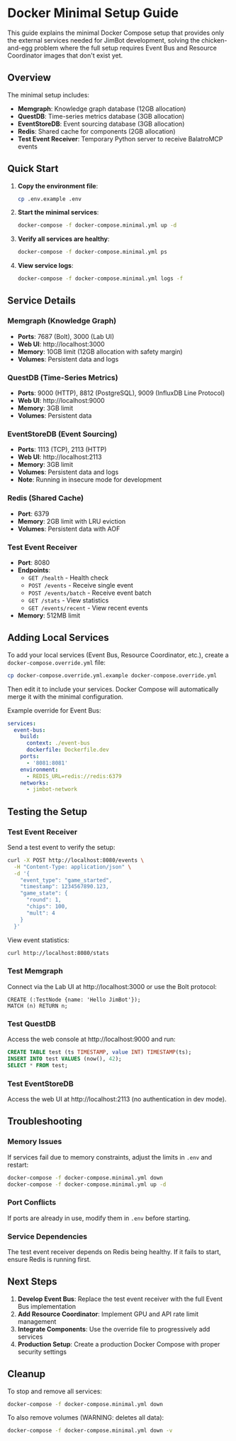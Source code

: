 # Docker Minimal Setup Guide

This guide explains the minimal Docker Compose setup that provides only the
external services needed for JimBot development, solving the chicken-and-egg
problem where the full setup requires Event Bus and Resource Coordinator images
that don't exist yet.

## Overview

The minimal setup includes:

- **Memgraph**: Knowledge graph database (12GB allocation)
- **QuestDB**: Time-series metrics database (3GB allocation)
- **EventStoreDB**: Event sourcing database (3GB allocation)
- **Redis**: Shared cache for components (2GB allocation)
- **Test Event Receiver**: Temporary Python server to receive BalatroMCP events

## Quick Start

1. **Copy the environment file**:

   ```bash
   cp .env.example .env
   ```

2. **Start the minimal services**:

   ```bash
   docker-compose -f docker-compose.minimal.yml up -d
   ```

3. **Verify all services are healthy**:

   ```bash
   docker-compose -f docker-compose.minimal.yml ps
   ```

4. **View service logs**:
   ```bash
   docker-compose -f docker-compose.minimal.yml logs -f
   ```

## Service Details

### Memgraph (Knowledge Graph)

- **Ports**: 7687 (Bolt), 3000 (Lab UI)
- **Web UI**: http://localhost:3000
- **Memory**: 10GB limit (12GB allocation with safety margin)
- **Volumes**: Persistent data and logs

### QuestDB (Time-Series Metrics)

- **Ports**: 9000 (HTTP), 8812 (PostgreSQL), 9009 (InfluxDB Line Protocol)
- **Web UI**: http://localhost:9000
- **Memory**: 3GB limit
- **Volumes**: Persistent data

### EventStoreDB (Event Sourcing)

- **Ports**: 1113 (TCP), 2113 (HTTP)
- **Web UI**: http://localhost:2113
- **Memory**: 3GB limit
- **Volumes**: Persistent data and logs
- **Note**: Running in insecure mode for development

### Redis (Shared Cache)

- **Port**: 6379
- **Memory**: 2GB limit with LRU eviction
- **Volumes**: Persistent data with AOF

### Test Event Receiver

- **Port**: 8080
- **Endpoints**:
  - `GET /health` - Health check
  - `POST /events` - Receive single event
  - `POST /events/batch` - Receive event batch
  - `GET /stats` - View statistics
  - `GET /events/recent` - View recent events
- **Memory**: 512MB limit

## Adding Local Services

To add your local services (Event Bus, Resource Coordinator, etc.), create a
`docker-compose.override.yml` file:

```bash
cp docker-compose.override.yml.example docker-compose.override.yml
```

Then edit it to include your services. Docker Compose will automatically merge
it with the minimal configuration.

Example override for Event Bus:

```yaml
services:
  event-bus:
    build:
      context: ./event-bus
      dockerfile: Dockerfile.dev
    ports:
      - '8081:8081'
    environment:
      - REDIS_URL=redis://redis:6379
    networks:
      - jimbot-network
```

## Testing the Setup

### Test Event Receiver

Send a test event to verify the setup:

```bash
curl -X POST http://localhost:8080/events \
  -H "Content-Type: application/json" \
  -d '{
    "event_type": "game_started",
    "timestamp": 1234567890.123,
    "game_state": {
      "round": 1,
      "chips": 100,
      "mult": 4
    }
  }'
```

View event statistics:

```bash
curl http://localhost:8080/stats
```

### Test Memgraph

Connect via the Lab UI at http://localhost:3000 or use the Bolt protocol:

```cypher
CREATE (:TestNode {name: 'Hello JimBot'});
MATCH (n) RETURN n;
```

### Test QuestDB

Access the web console at http://localhost:9000 and run:

```sql
CREATE TABLE test (ts TIMESTAMP, value INT) TIMESTAMP(ts);
INSERT INTO test VALUES (now(), 42);
SELECT * FROM test;
```

### Test EventStoreDB

Access the web UI at http://localhost:2113 (no authentication in dev mode).

## Troubleshooting

### Memory Issues

If services fail due to memory constraints, adjust the limits in `.env` and
restart:

```bash
docker-compose -f docker-compose.minimal.yml down
docker-compose -f docker-compose.minimal.yml up -d
```

### Port Conflicts

If ports are already in use, modify them in `.env` before starting.

### Service Dependencies

The test event receiver depends on Redis being healthy. If it fails to start,
ensure Redis is running first.

## Next Steps

1. **Develop Event Bus**: Replace the test event receiver with the full Event
   Bus implementation
2. **Add Resource Coordinator**: Implement GPU and API rate limit management
3. **Integrate Components**: Use the override file to progressively add services
4. **Production Setup**: Create a production Docker Compose with proper security
   settings

## Cleanup

To stop and remove all services:

```bash
docker-compose -f docker-compose.minimal.yml down
```

To also remove volumes (WARNING: deletes all data):

```bash
docker-compose -f docker-compose.minimal.yml down -v
```
